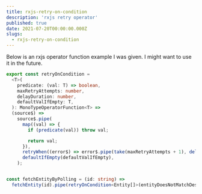 ```yaml
---
title: rxjs-retry-on-condition
description: 'rxjs retry operator'
published: true
date: 2021-07-20T00:00:00.000Z
slugs:
  - rxjs-retry-on-condition
---
```

Below is an rxjs operator function example I was given.  I might want to use it in the future.

```typescript
export const retryOnCondition =
  <T>(
    predicate: (val: T) => boolean,
    maxRetryAttempts: number,
    delayDuration: number,
    defaultValIfEmpty: T,
  ): MonoTypeOperatorFunction<T> =>
  (source$) =>
    source$.pipe(
      map((val) => {
        if (predicate(val)) throw val;

        return val;
      }),
      retryWhen((error$) => error$.pipe(take(maxRetryAttempts + 1), delay(delayDuration))),
      defaultIfEmpty(defaultValIfEmpty),
    );


const fetchEntityByPolling = (id: string) =>
  fetchEntity(id).pipe(retryOnCondition<Entity[]>(entityDoesNotMatchDesiredCriteria, 10, 5000, []));
```
